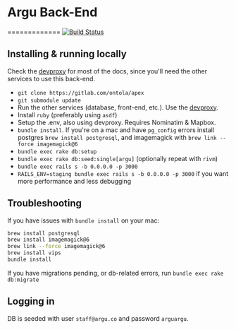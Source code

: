 # Argu Back-End
=============
[![Build Status](https://semaphoreapp.com/api/v1/projects/40e97aeb-334e-4b28-ac4e-844fa5db7c50/289369/badge.png)](https://semaphoreapp.com/fletcher91/argu--2)

## Installing & running locally

Check the [devproxy](https://bitbucket.org/arguweb/devproxy) for most of the docs, since you'll need the other services to use this back-end.

- `git clone https://gitlab.com/ontola/apex`
- `git submodule update`
- Run the other services (database, front-end, etc.). Use the [devproxy](https://bitbucket.org/arguweb/devproxy).
- Install `ruby` (preferably using `asdf`)
- Setup the .env, also using devproxy. Requires Nominatim & Mapbox.
- `bundle install`. If you're on a mac and have `pg_config` errors install postgres `brew install postgresql`, and imagemagick with `brew link --force imagemagick@6`
- `bundle exec rake db:setup`
- `bundle exec rake db:seed:single[argu]` (optionally repeat with `rivm`)
- `bundle exec rails s -b 0.0.0.0 -p 3000`
- `RAILS_ENV=staging bundle exec rails s -b 0.0.0.0 -p 3000` if you want more performance and less debugging

## Troubleshooting

If you have issues with `bundle install` on your mac:

```sh
brew install postgresql
brew install imagemagick@6
brew link --force imagemagick@6
brew install vips
bundle install
```

If you have migrations pending, or db-related errors, run `bundle exec rake db:migrate`

## Logging in

DB is seeded with user `staff@argu.co` and password `arguargu`.
